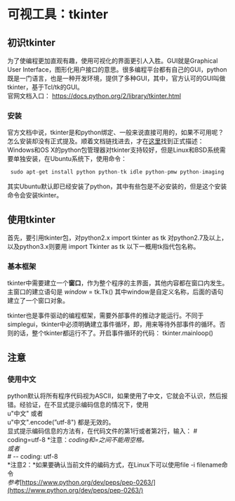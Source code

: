 可视工具：tkinter
===
## 初识tkinter
为了使编程更加直观有趣，使用可视化的界面更引人入胜。GUI就是Graphical User Interface，图形化用户接口的意思。很多编程平台都有自己的GUI，python既是一门语言，也是一种开发环境，提供了多种GUI，其中，官方认可的GUI叫做tkinter，基于Tcl/tk的GUI。  
官网文档入口：
https://docs.python.org/2/library/tkinter.html
### 安装
官方文档中说，tkinter是和python绑定、一般来说直接可用的，如果不可用呢？怎么安装却没有正式提及。顺着文档链找进去，才在[这里](http://tkinter.unpythonic.net/wiki/How_to_install_Tkinter)找到正式描述：
Windows和OS X的python包管理器对tkinter支持较好，但是Linux和BSD系统需要单独安装，在Ubuntu系统下，使用命令：
````python
 sudo apt-get install python python-tk idle python-pmw python-imaging
 ````
 其实Ubuntu默认即已经安装了python，其中有些包是不必安装的，但是这个安装命令会安装tkinter。
 
## 使用tkinter
 首先，要引用tkinter包，对python2.x
      import tkinter as tk
 对python2.7及以上，以及python3.x则要用
      import Tkinter as tk
 以下一概用tk指代包名称。

### 基本框架
tkinter中需要建立一个**窗口**，作为整个程序的主界面，其他内容都在窗口内发生。  
主窗口的建立语句是
     *window* = tk.Tk()
其中window是自定义名称，后面的语句建立了一个窗口对象。  

tkinter也是事件驱动的编程框架，需要外部事件的推动才能运行。不同于simplegui，tkinter中必须明确建立事件循环，即，用来等待外部事件的循环。否则的话，整个tkinter都运行不了。开启事件循环的代码：
     tkinter.mainloop()

## 注意
### 使用中文
python默认将所有程序代码视为ASCII，如果使用了中文，它就会不认识，然后报错。经验证，在不显式提示编码信息的情况下，使用   
      u"中文"
或者    
      u"中文".encode(”utf-8")
都是无效的。   
显式提示编码信息的方法有，在代码文件的第1行或者第2行，输入：
     # coding=utf-8
*注意：*coding和=之间不能用空格。  
或者      
     # -*- coding: utf-8  
 *注意2：*如果要确认当前文件的编码方式，在Linux下可以使用file -i filename命令   
*参考*[https://www.python.org/dev/peps/pep-0263/](https://www.python.org/dev/peps/pep-0263/)
      
  
